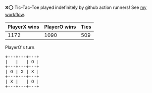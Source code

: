 :x::o: Tic-Tac-Toe played indefinitely by github action runners! See [my workflow](.github/workflows/play.yaml).

|PlayerX wins|PlayerO wins|Ties|
|-|-|-|
|1172|1090|509|

PlayerO's turn.

<pre>
+---+---+---+
|   |   | O |
+---+---+---+
| O | X | X |
+---+---+---+
| X |   | O |
+---+---+---+
</pre>